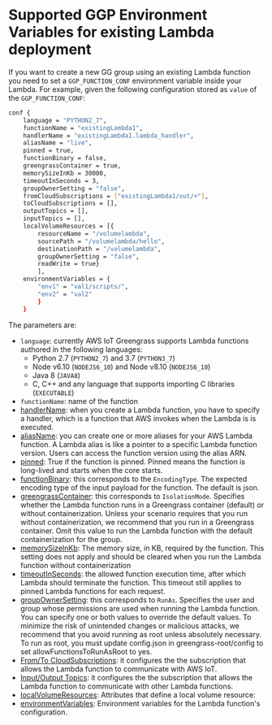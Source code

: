 # Supported GGP Environment Variables for existing Lambda deployment
If you want to create a new GG group using an existing Lambda function you need to set a ```GGP_FUNCTION_CONF``` environment variable inside your Lambda.
For example, given the following configuration stored as `value` of the ```GGP_FUNCTION_CONF```:
```bash
conf {
    language = "PYTHON2_7",
    functionName = "existingLambda1",
    handlerName = "existingLambda1.lambda_handler",
    aliasName = "live",
    pinned = true,
    functionBinary = false,
    greengrassContainer = true,
    memorySizeInKb = 30000,
    timeoutInSeconds = 3,
    groupOwnerSetting = "false",
    fromCloudSubscriptions = ["existingLambda1/out/+"],
    toCloudSubscriptions = [],
    outputTopics = [],
    inputTopics = [],
    localVolumeResources = [{
        resourceName = "/volumelambda",
        sourcePath = "/volumelambda/hello",
        destinationPath = "/volumelambda",
        groupOwnerSetting = "false",
        readWrite = true}
        ],
    environmentVariables = {
        "env1" = "val1/scripts/",
        "env2" = "val2"
        }
    }
```
The parameters are:
- ```language```: currently AWS IoT Greengrass supports Lambda functions authored in the following languages:
  - Python 2.7 (```PYTHON2_7```) and 3.7 (```PYTHON3_7```)
  - Node v6.10 (```NODEJS6_10```) and Node v8.10 (```NODEJS6_10```)
  - Java 8 (```JAVA8```)
  - C, C++ and any language that supports importing C libraries (```EXECUTABLE```)
- ```functionName```: name of the function
- [handlerName][handlerName]: when you create a Lambda function, you have to specify a handler, which is a function that AWS invokes when the Lambda is is executed.
- [aliasName][aliasName]: you can create one or more aliases for your AWS Lambda function. A Lambda alias is like a pointer to a specific Lambda function version. Users can access the function version using the alias ARN.
- [pinned][pinned]: True if the function is pinned. Pinned means the function is long-lived and starts when the core starts.
- [functionBinary][functionBinary]: this corresponds to the ```EncodingType```. The expected encoding type of the input payload for the function. The default is json.
- [greengrassContainer][greengrassContainer]: this corresponds to ```IsolationMode```. Specifies whether the Lambda function runs in a Greengrass container (default) or without containerization. Unless your scenario requires that you run without containerization, we recommend that you run in a Greengrass container. Omit this value to run the Lambda function with the default containerization for the group.
- [memorySizeInKb][memorySizeInKb]: The memory size, in KB, required by the function. This setting does not apply and should be cleared when you run the Lambda function without containerization
- [timeoutInSeconds][timeoutInSeconds]: the allowed function execution time, after which Lambda should terminate the function. This timeout still applies to pinned Lambda functions for each request.
- [groupOwnerSetting][groupOwnerSetting]: this corresponds to ```RunAs```. Specifies the user and group whose permissions are used when running the Lambda function. You can specify one or both values to override the default values. To minimize the risk of unintended changes or malicious attacks, we recommend that you avoid running as root unless absolutely necessary. To run as root, you must update config.json in greengrass-root/config to set allowFunctionsToRunAsRoot to yes.
- [From/To CloudSubscriptions][CloudSubscriptions]: it configures the the subscription that allows the Lambda function to communicate with AWS IoT.
- [Input/Output Topics][topics]: it configures the the subscription that allows the Lambda function to communicate with other Lambda functions.
- [localVolumeResources][localVolumeResources]: Attributes that define a local volume resource:
- [environmentVariables][environmentVariables]: Environment variables for the Lambda function's configuration.

[handlerName]: https://docs.aws.amazon.com/lambda/latest/dg/python-programming-model-handler-types.html
[aliasName]: https://docs.aws.amazon.com/lambda/latest/dg/configuration-aliases.html
[pinned]: https://docs.aws.amazon.com/greengrass/latest/apireference/definitions-functionconfiguration.html
[functionBinary]: https://docs.aws.amazon.com/greengrass/latest/apireference/definitions-functionconfiguration.html
[greengrassContainer]: https://docs.aws.amazon.com/greengrass/latest/apireference/definitions-functionconfiguration.html
[memorySizeInKb]: https://docs.aws.amazon.com/greengrass/latest/apireference/definitions-functionconfiguration.html
[timeoutInSeconds]: https://docs.aws.amazon.com/greengrass/latest/apireference/definitions-functionconfiguration.html
[groupOwnerSetting]: https://docs.aws.amazon.com/greengrass/latest/apireference/definitions-functionconfiguration.html
[CloudSubscriptions]: https://docs.aws.amazon.com/greengrass/latest/developerguide/config-lambda.html
[topics]: https://docs.aws.amazon.com/greengrass/latest/developerguide/config_subs.html
[localVolumeResources]: https://docs.aws.amazon.com/greengrass/latest/apireference/definitions-localvolumeresourcedata.html
[environmentVariables]: https://docs.aws.amazon.com/greengrass/latest/apireference/definitions-functionconfiguration.html